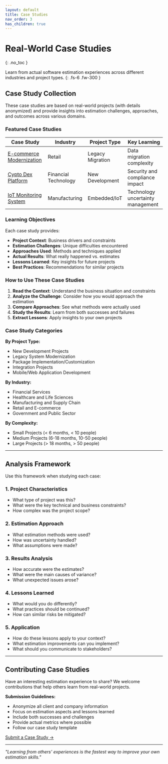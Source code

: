 ```yaml
---
layout: default
title: Case Studies
nav_order: 3
has_children: true
---
```


# Real-World Case Studies
{: .no_toc }

Learn from actual software estimation experiences across different industries and project types.
{: .fs-6 .fw-300 }

## Case Study Collection

These case studies are based on real-world projects (with details anonymized) and provide insights into estimation challenges, approaches, and outcomes across various domains.

### Featured Case Studies

| Case Study | Industry | Project Type | Key Learning |
|------------|----------|--------------|--------------|
| [E-commerce Modernization](./ecommerce-modernization/) | Retail | Legacy Migration | Data migration complexity |
| [Cypto Dex Platform](./crypto-dex/) | Financial Technology | New Development | Security and compliance impact |
| [IoT Monitoring System](./iot-monitoring/) | Manufacturing | Embedded/IoT | Technology uncertainty management |

### Learning Objectives

Each case study provides:
- **Project Context**: Business drivers and constraints
- **Estimation Challenges**: Unique difficulties encountered
- **Approaches Used**: Methods and techniques applied
- **Actual Results**: What really happened vs. estimates
- **Lessons Learned**: Key insights for future projects
- **Best Practices**: Recommendations for similar projects

### How to Use These Case Studies

1. **Read the Context**: Understand the business situation and constraints
2. **Analyze the Challenge**: Consider how you would approach the estimation
3. **Compare Approaches**: See what methods were actually used
4. **Study the Results**: Learn from both successes and failures
5. **Extract Lessons**: Apply insights to your own projects

### Case Study Categories

**By Project Type:**
- New Development Projects
- Legacy System Modernization  
- Package Implementation/Customization
- Integration Projects
- Mobile/Web Application Development

**By Industry:**
- Financial Services
- Healthcare and Life Sciences
- Manufacturing and Supply Chain
- Retail and E-commerce
- Government and Public Sector

**By Complexity:**
- Small Projects (< 6 months, < 10 people)
- Medium Projects (6-18 months, 10-50 people)
- Large Projects (> 18 months, > 50 people)

---

## Analysis Framework

Use this framework when studying each case:

### 1. Project Characteristics
- What type of project was this?
- What were the key technical and business constraints?
- How complex was the project scope?

### 2. Estimation Approach
- What estimation methods were used?
- How was uncertainty handled?
- What assumptions were made?

### 3. Results Analysis
- How accurate were the estimates?
- What were the main causes of variance?
- What unexpected issues arose?

### 4. Lessons Learned
- What would you do differently?
- What practices should be continued?
- How can similar risks be mitigated?

### 5. Application
- How do these lessons apply to your context?
- What estimation improvements can you implement?
- What should you communicate to stakeholders?

---

## Contributing Case Studies

Have an interesting estimation experience to share? We welcome contributions that help others learn from real-world projects.

**Submission Guidelines:**
- Anonymize all client and company information
- Focus on estimation aspects and lessons learned
- Include both successes and challenges
- Provide actual metrics where possible
- Follow our case study template

[Submit a Case Study →](mailto:danielvong@bawa.tech)

---

*"Learning from others' experiences is the fastest way to improve your own estimation skills."*
